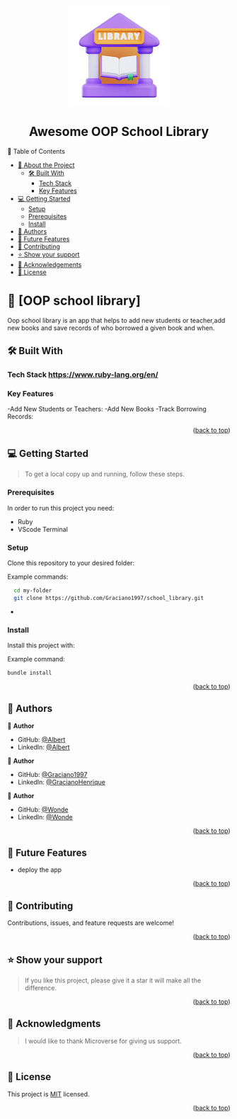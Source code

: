 <div align="center">
<img src="library_icon.jpeg">
 <br>
 <h1>Awesome OOP School Library</h1>
</div>
<!-- TABLE OF CONTENTS -->
 📗 Table of Contents

- [📖 About the Project](#about-project)
  - [🛠 Built With](#built-with)
    - [Tech Stack](#tech-stack)
    - [Key Features](#key-features)
- [💻 Getting Started](#getting-started)
  - [Setup](#setup)
  - [Prerequisites](#prerequisites)
  - [Install](#install)
- [👥 Authors](#authors)
- [🔭 Future Features](#future-features)
- [🤝 Contributing](#contributing)
- [⭐️ Show your support](#support)
- [🙏 Acknowledgements](#acknowledgements)
- [📝 License](#license)


# 📖 [OOP school library] <a name="about-project"></a>
Oop school library is an app that helps to add new students or teacher,add new books and save records of who borrowed a given book and when.

<a name="readme-top"></a>


## 🛠 Built With <a name="built-with"></a>

### Tech Stack <a name="tech-stack">https://www.ruby-lang.org/en/</a>

<!-- Features -->

### Key Features <a name="key-features"></a>
-Add New Students or Teachers:
-Add New Books
-Track Borrowing Records:
<p align="right">(<a href="#readme-top">back to top</a>)</p>

<!-- GETTING STARTED -->

## 💻 Getting Started <a name="getting-started"></a>

> To get a local copy up and running, follow these steps.


### Prerequisites

In order to run this project you need:
- Ruby
- VScode Terminal
### Setup

Clone this repository to your desired folder:

Example commands:

```sh
  cd my-folder
  git clone https://github.com/Graciano1997/school_library.git
```
-

### Install

Install this project with:

Example command:

```sh
bundle install

```
<p align="right">(<a href="#readme-top">back to top</a>)</p>

<!-- AUTHORS -->

## 👥 Authors <a name="authors"></a>

👤 **Author**

- GitHub: [@Albert](https://github.com/albertkantwi/)
- LinkedIn: [@Albert](https://www.linkedin.com/in/albertkantwi)

👤 **Author**

- GitHub: [@Graciano1997](https://github.com/Graciano1997/)
- LinkedIn: [@GracianoHenrique](www.linkedin.com/in/gracianohenrique)

👤 **Author**

- GitHub: [@Wonde](https://github.com/wacoo/)
- LinkedIn: [@Wonde](https://www.linkedin.com/in/wondmagegn-abriham-b867289a/)

<p align="right">(<a href="#readme-top">back to top</a>)</p>

<!-- FUTURE FEATURES -->

## 🔭 Future Features <a name="future-features"></a>

 - deploy the app 

<p align="right">(<a href="#readme-top">back to top</a>)</p>

<!-- CONTRIBUTING -->

## 🤝 Contributing <a name="contributing"></a>

Contributions, issues, and feature requests are welcome!


<p align="right">(<a href="#readme-top">back to top</a>)</p>

<!-- SUPPORT -->

## ⭐️ Show your support <a name="support"></a>

> If you like this project, please give it a star it will make all the difference.

<p align="right">(<a href="#readme-top">back to top</a>)</p>

<!-- ACKNOWLEDGEMENTS -->

## 🙏 Acknowledgments <a name="acknowledgements"></a>

> I would like to thank Microverse for giving us support.

<p align="right">(<a href="#readme-top">back to top</a>)</p>

<!-- LICENSE -->

## 📝 License <a name="license"></a>

This project is [MIT](./LICENSE) licensed.

<p align="right">(<a href="#readme-top">back to top</a>)</p>
